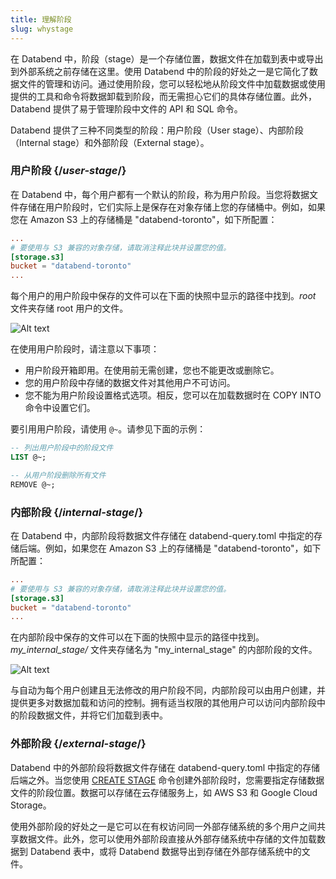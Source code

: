 ```yaml
---
title: 理解阶段
slug: whystage
---
```


在 Databend 中，阶段（stage）是一个存储位置，数据文件在加载到表中或导出到外部系统之前存储在这里。使用 Databend 中的阶段的好处之一是它简化了数据文件的管理和访问。通过使用阶段，您可以轻松地从阶段文件中加载数据或使用提供的工具和命令将数据卸载到阶段，而无需担心它们的具体存储位置。此外，Databend 提供了易于管理阶段中文件的 API 和 SQL 命令。

Databend 提供了三种不同类型的阶段：用户阶段（User stage）、内部阶段（Internal stage）和外部阶段（External stage）。

### 用户阶段 {/*user-stage*/}

在 Databend 中，每个用户都有一个默认的阶段，称为用户阶段。当您将数据文件存储在用户阶段时，它们实际上是保存在对象存储上您的存储桶中。例如，如果您在 Amazon S3 上的存储桶是 "databend-toronto"，如下所配置：

```toml title='databend-query.toml'
...
# 要使用与 S3 兼容的对象存储，请取消注释此块并设置您的值。
[storage.s3]
bucket = "databend-toronto"
...
```
每个用户的用户阶段中保存的文件可以在下面的快照中显示的路径中找到。*root* 文件夹存储 root 用户的文件。

![Alt text](@site/docs/public/img/load/userstage.png)

在使用用户阶段时，请注意以下事项：

- 用户阶段开箱即用。在使用前无需创建，您也不能更改或删除它。
- 您的用户阶段中存储的数据文件对其他用户不可访问。
- 您不能为用户阶段设置格式选项。相反，您可以在加载数据时在 COPY INTO 命令中设置它们。

要引用用户阶段，请使用 `@~`。请参见下面的示例：

```sql
-- 列出用户阶段中的阶段文件
LIST @~;

-- 从用户阶段删除所有文件
REMOVE @~;
```

### 内部阶段 {/*internal-stage*/}

在 Databend 中，内部阶段将数据文件存储在 databend-query.toml 中指定的存储后端。例如，如果您在 Amazon S3 上的存储桶是 "databend-toronto"，如下所配置：

```toml title='databend-query.toml'
...
# 要使用与 S3 兼容的对象存储，请取消注释此块并设置您的值。
[storage.s3]
bucket = "databend-toronto"
...
```

在内部阶段中保存的文件可以在下面的快照中显示的路径中找到。*my_internal_stage/* 文件夹存储名为 "my_internal_stage" 的内部阶段的文件。

![Alt text](@site/docs/public/img/load/internalstage.png)

与自动为每个用户创建且无法修改的用户阶段不同，内部阶段可以由用户创建，并提供更多对数据加载和访问的控制。拥有适当权限的其他用户可以访问内部阶段中的阶段数据文件，并将它们加载到表中。

### 外部阶段 {/*external-stage*/}

Databend 中的外部阶段将数据文件存储在 databend-query.toml 中指定的存储后端之外。当您使用 [CREATE STAGE](/sql/sql-commands/ddl/stage/ddl-create-stage) 命令创建外部阶段时，您需要指定存储数据文件的阶段位置。数据可以存储在云存储服务上，如 AWS S3 和 Google Cloud Storage。

使用外部阶段的好处之一是它可以在有权访问同一外部存储系统的多个用户之间共享数据文件。此外，您可以使用外部阶段直接从外部存储系统中存储的文件加载数据到 Databend 表中，或将 Databend 数据导出到存储在外部存储系统中的文件。